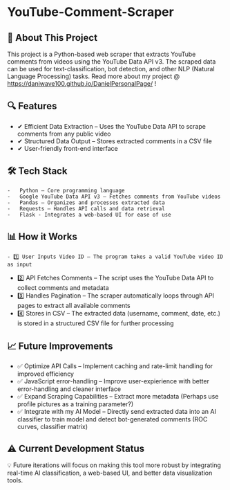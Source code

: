 # YouTube-Comment-Scraper

## 📌 About This Project

This project is a Python-based web scraper that extracts YouTube comments from videos using the YouTube Data API v3. The scraped data can be used for text-classification, bot detection, and other NLP (Natural Language Processing) tasks.
Read more about my project @ https://daniwave100.github.io/DanielPersonalPage/ !

## 🔍 Features

- ✔ Efficient Data Extraction – Uses the YouTube Data API to scrape comments from any public video
- ✔ Structured Data Output – Stores extracted comments in a CSV file
- ✔ User-friendly front-end interface

## 🛠️ Tech Stack
	-	Python – Core programming language
	-	Google YouTube Data API v3 – Fetches comments from YouTube videos
	-	Pandas – Organizes and processes extracted data
	-	Requests – Handles API calls and data retrieval
	-	Flask - Integrates a web-based UI for ease of use

## 📊 How it Works
	- 1️⃣ User Inputs Video ID – The program takes a valid YouTube video ID as input
  - 2️⃣ API Fetches Comments – The script uses the YouTube Data API to collect comments and metadata
  - 3️⃣ Handles Pagination – The scraper automatically loops through API pages to extract all available comments
  - 4️⃣ Stores in CSV – The extracted data (username, comment, date, etc.) is stored in a structured CSV file for further processing

 ## 📈 Future Improvements
  - ✅ Optimize API Calls – Implement caching and rate-limit handling for improved efficiency
  - ✅ JavaScript error-handling – Improve user-expierience with better error-handling and cleaner interface 
  - ✅ Expand Scraping Capabilities – Extract more metadata (Perhaps use profile pictures as a training  parameter?)
  - ✅ Integrate with my AI Model – Directly send extracted data into an AI classifier to train model and detect bot-generated comments (ROC curves, classifier matrix)

## ⚠️ Current Development Status

💡 Future iterations will focus on making this tool more robust by integrating real-time AI classification, a web-based UI, and better data visualization tools.
